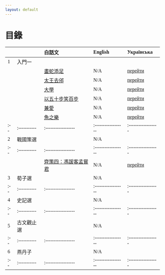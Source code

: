 ```yaml
---
layout: default
---
```

<head>
  <!-- ... -->
  <link rel="stylesheet" type="text/css" href="https://fonts.googleapis.com/earlyaccess/cwtexkai.css">
  <style>
    body {
     font-family: "cwTeXKai", serif;
    }
    p.big {
      line-height: 3;
      font-size: x-large;
    }
    p {
      font-size: 1.5em;
    }
    </style>
</head>

# 目錄

|   |           | 白話文                                           | English   | Українська  |
|:--|:----------|:------------------|:------------------|:------------------|
| 1 | 入門一    |                                                  |            |             |
|   |          | [畫蛇添足](./pages/白話文/入門/畫蛇添足.html) | N/A                | [перейти](./pages/українська/вступ/7.html)|
|   |          | [太王去邠](./pages/白話文/入門/太王去邠.html) | N/A                | [перейти](./pages/українська/вступ/8.html)|
|   |          | [大學](./pages/白話文/入門/大學.html) | N/A                | [перейти](./pages/українська/вступ/9.html)|
|   |          | [以五十步笑百步](./docs/pages/白話文/入門/以五十步笑百步.html) | N/A                | [перейти](./docs/pages/українська/вступ/10.html)|
|   |          | [兼愛](./pages/白話文/入門/兼愛.html) | N/A                | [перейти](./pages/українська/вступ/11.html)|
|   |          | [魚之樂](./pages/白話文/入門/魚之樂.html) | N/A                | [перейти](./pages/українська/вступ/12.html)|
|:--|:-----------|:------------------|:------------------|:------------------|
| 2 | 戰國策選    |                                                  | N/A                |                                           |
|:--|:-----------|:------------------|:------------------|:------------------|
|   |          | [齊策四：馮諼客孟嘗君](./pages/白話文/戰國策選/馮諼客孟嘗君.html)  | N/A                                     | [перейти](./pages/українська/стратегії/馮諼客孟嘗君ukr.html)|
| 3 | 荀子選    |                                                  | N/A                |                                           |
|:--|:-----------|:------------------|:------------------|:------------------|
| 4 | 史記選    |                                                  | N/A                |                                           |
|:--|:-----------|:------------------|:------------------|:------------------|
| 5 | 古文觀止選 |                                                  | N/A                |                                       |
|:--|:-----------|:------------------|:------------------|:------------------|
| 6 | 燕丹子    |                                                  | N/A                |                                       |
|:--|:-----------|:------------------|:------------------|:------------------|
